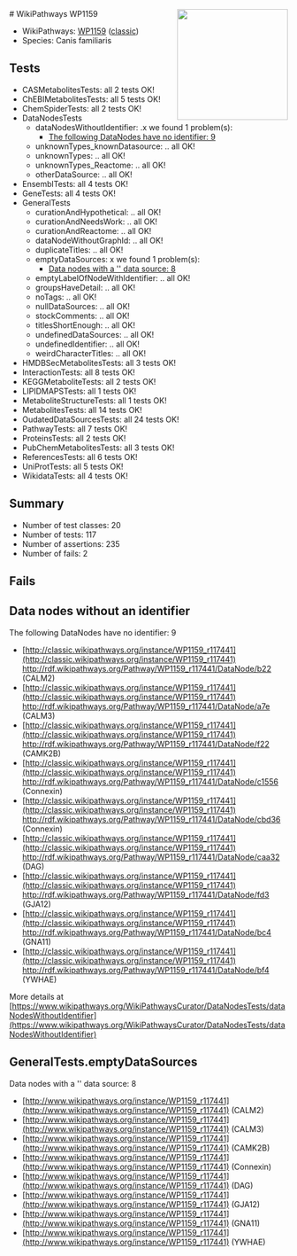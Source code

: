 <img style="float: right; width: 200px" src="https://upload.wikimedia.org/wikipedia/commons/thumb/8/83/Wplogo_with_text_500.png/640px-Wplogo_with_text_500.png" />
# WikiPathways WP1159

* WikiPathways: [WP1159](https://wikipathways.org/pathways/WP1159) ([classic](https://classic.wikipathways.org/instance/WP1159))
* Species: Canis familiaris
## Tests
* CASMetabolitesTests: all 2 tests OK!
* ChEBIMetabolitesTests: all 5 tests OK!
* ChemSpiderTests: all 2 tests OK!
* DataNodesTests
    * dataNodesWithoutIdentifier: .x we found 1 problem(s):
        * [The following DataNodes have no identifier: 9](#d2d32fa8)
    * unknownTypes_knownDatasource: .. all OK!
    * unknownTypes: .. all OK!
    * unknownTypes_Reactome: .. all OK!
    * otherDataSource: .. all OK!
* EnsemblTests: all 4 tests OK!
* GeneTests: all 4 tests OK!
* GeneralTests
    * curationAndHypothetical: .. all OK!
    * curationAndNeedsWork: .. all OK!
    * curationAndReactome: .. all OK!
    * dataNodeWithoutGraphId: .. all OK!
    * duplicateTitles: .. all OK!
    * emptyDataSources: x we found 1 problem(s):
        * [Data nodes with a '' data source: 8](#3d121fd3)
    * emptyLabelOfNodeWithIdentifier: .. all OK!
    * groupsHaveDetail: .. all OK!
    * noTags: .. all OK!
    * nullDataSources: .. all OK!
    * stockComments: .. all OK!
    * titlesShortEnough: .. all OK!
    * undefinedDataSources: .. all OK!
    * undefinedIdentifier: .. all OK!
    * weirdCharacterTitles: .. all OK!
* HMDBSecMetabolitesTests: all 3 tests OK!
* InteractionTests: all 8 tests OK!
* KEGGMetaboliteTests: all 2 tests OK!
* LIPIDMAPSTests: all 1 tests OK!
* MetaboliteStructureTests: all 1 tests OK!
* MetabolitesTests: all 14 tests OK!
* OudatedDataSourcesTests: all 24 tests OK!
* PathwayTests: all 7 tests OK!
* ProteinsTests: all 2 tests OK!
* PubChemMetabolitesTests: all 3 tests OK!
* ReferencesTests: all 6 tests OK!
* UniProtTests: all 5 tests OK!
* WikidataTests: all 4 tests OK!


## Summary

* Number of test classes: 20
* Number of tests: 117
* Number of assertions: 235
* Number of fails: 2

## Fails

<a name="d2d32fa8" />

## Data nodes without an identifier

The following DataNodes have no identifier: 9

* [http://classic.wikipathways.org/instance/WP1159_r117441](http://classic.wikipathways.org/instance/WP1159_r117441) http://rdf.wikipathways.org/Pathway/WP1159_r117441/DataNode/b22 (CALM2)
* [http://classic.wikipathways.org/instance/WP1159_r117441](http://classic.wikipathways.org/instance/WP1159_r117441) http://rdf.wikipathways.org/Pathway/WP1159_r117441/DataNode/a7e (CALM3)
* [http://classic.wikipathways.org/instance/WP1159_r117441](http://classic.wikipathways.org/instance/WP1159_r117441) http://rdf.wikipathways.org/Pathway/WP1159_r117441/DataNode/f22 (CAMK2B)
* [http://classic.wikipathways.org/instance/WP1159_r117441](http://classic.wikipathways.org/instance/WP1159_r117441) http://rdf.wikipathways.org/Pathway/WP1159_r117441/DataNode/c1556 (Connexin)
* [http://classic.wikipathways.org/instance/WP1159_r117441](http://classic.wikipathways.org/instance/WP1159_r117441) http://rdf.wikipathways.org/Pathway/WP1159_r117441/DataNode/cbd36 (Connexin)
* [http://classic.wikipathways.org/instance/WP1159_r117441](http://classic.wikipathways.org/instance/WP1159_r117441) http://rdf.wikipathways.org/Pathway/WP1159_r117441/DataNode/caa32 (DAG)
* [http://classic.wikipathways.org/instance/WP1159_r117441](http://classic.wikipathways.org/instance/WP1159_r117441) http://rdf.wikipathways.org/Pathway/WP1159_r117441/DataNode/fd3 (GJA12)
* [http://classic.wikipathways.org/instance/WP1159_r117441](http://classic.wikipathways.org/instance/WP1159_r117441) http://rdf.wikipathways.org/Pathway/WP1159_r117441/DataNode/bc4 (GNA11)
* [http://classic.wikipathways.org/instance/WP1159_r117441](http://classic.wikipathways.org/instance/WP1159_r117441) http://rdf.wikipathways.org/Pathway/WP1159_r117441/DataNode/bf4 (YWHAE)


More details at [https://www.wikipathways.org/WikiPathwaysCurator/DataNodesTests/dataNodesWithoutIdentifier](https://www.wikipathways.org/WikiPathwaysCurator/DataNodesTests/dataNodesWithoutIdentifier)

<a name="3d121fd3" />

## GeneralTests.emptyDataSources

Data nodes with a '' data source: 8

* [http://www.wikipathways.org/instance/WP1159_r117441](http://www.wikipathways.org/instance/WP1159_r117441) (CALM2)
* [http://www.wikipathways.org/instance/WP1159_r117441](http://www.wikipathways.org/instance/WP1159_r117441) (CALM3)
* [http://www.wikipathways.org/instance/WP1159_r117441](http://www.wikipathways.org/instance/WP1159_r117441) (CAMK2B)
* [http://www.wikipathways.org/instance/WP1159_r117441](http://www.wikipathways.org/instance/WP1159_r117441) (Connexin)
* [http://www.wikipathways.org/instance/WP1159_r117441](http://www.wikipathways.org/instance/WP1159_r117441) (DAG)
* [http://www.wikipathways.org/instance/WP1159_r117441](http://www.wikipathways.org/instance/WP1159_r117441) (GJA12)
* [http://www.wikipathways.org/instance/WP1159_r117441](http://www.wikipathways.org/instance/WP1159_r117441) (GNA11)
* [http://www.wikipathways.org/instance/WP1159_r117441](http://www.wikipathways.org/instance/WP1159_r117441) (YWHAE)


